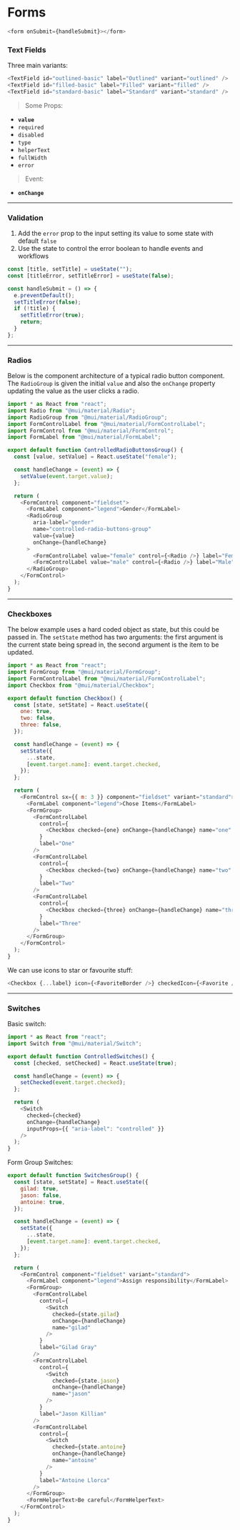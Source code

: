# Forms

```js
<form onSubmit={handleSubmit}></form>
```

### Text Fields

Three main variants:

```js
<TextField id="outlined-basic" label="Outlined" variant="outlined" />
<TextField id="filled-basic" label="Filled" variant="filled" />
<TextField id="standard-basic" label="Standard" variant="standard" />
```

> Some Props:

- **`value`**
- `required`
- `disabled`
- `type`
- `helperText`
- `fullWidth`
- `error`

> Event:

- **`onChange`**

---

### Validation

1. Add the `error` prop to the input setting its value to some state with default `false`
2. Use the state to control the error boolean to handle events and workflows

```js
const [title, setTitle] = useState("");
const [titleError, setTitleError] = useState(false);

const handleSubmit = () => {
  e.preventDefault();
  setTitleError(false);
  if (!title) {
    setTitleError(true);
    return;
  }
};
```

---

### Radios

Below is the component architecture of a typical radio button component.
The `RadioGroup` is given the initial `value` and also the `onChange` property updating the value as the user clicks a radio.

```js
import * as React from "react";
import Radio from "@mui/material/Radio";
import RadioGroup from "@mui/material/RadioGroup";
import FormControlLabel from "@mui/material/FormControlLabel";
import FormControl from "@mui/material/FormControl";
import FormLabel from "@mui/material/FormLabel";

export default function ControlledRadioButtonsGroup() {
  const [value, setValue] = React.useState("female");

  const handleChange = (event) => {
    setValue(event.target.value);
  };

  return (
    <FormControl component="fieldset">
      <FormLabel component="legend">Gender</FormLabel>
      <RadioGroup
        aria-label="gender"
        name="controlled-radio-buttons-group"
        value={value}
        onChange={handleChange}
      >
        <FormControlLabel value="female" control={<Radio />} label="Female" />
        <FormControlLabel value="male" control={<Radio />} label="Male" />
      </RadioGroup>
    </FormControl>
  );
}
```

---

### Checkboxes

The below example uses a hard coded object as state, but this could be passed in.
The `setState` method has two arguments: the first argument is the current state being spread in, the second argument is the item to be updated.

```js
import * as React from "react";
import FormGroup from "@mui/material/FormGroup";
import FormControlLabel from "@mui/material/FormControlLabel";
import Checkbox from "@mui/material/Checkbox";

export default function Checkbox() {
  const [state, setState] = React.useState({
    one: true,
    two: false,
    three: false,
  });

  const handleChange = (event) => {
    setState({
      ...state,
      [event.target.name]: event.target.checked,
    });
  };

  return (
    <FormControl sx={{ m: 3 }} component="fieldset" variant="standard">
      <FormLabel component="legend">Chose Items</FormLabel>
      <FormGroup>
        <FormControlLabel
          control={
            <Checkbox checked={one} onChange={handleChange} name="one" />
          }
          label="One"
        />
        <FormControlLabel
          control={
            <Checkbox checked={two} onChange={handleChange} name="two" />
          }
          label="Two"
        />
        <FormControlLabel
          control={
            <Checkbox checked={three} onChange={handleChange} name="three" />
          }
          label="Three"
        />
      </FormGroup>
    </FormControl>
  );
}
```

We can use icons to star or favourite stuff:

```js
<Checkbox {...label} icon={<FavoriteBorder />} checkedIcon={<Favorite />} />
```

---

### Switches

Basic switch:

```js
import * as React from "react";
import Switch from "@mui/material/Switch";

export default function ControlledSwitches() {
  const [checked, setChecked] = React.useState(true);

  const handleChange = (event) => {
    setChecked(event.target.checked);
  };

  return (
    <Switch
      checked={checked}
      onChange={handleChange}
      inputProps={{ "aria-label": "controlled" }}
    />
  );
}
```

Form Group Switches:

```js
export default function SwitchesGroup() {
  const [state, setState] = React.useState({
    gilad: true,
    jason: false,
    antoine: true,
  });

  const handleChange = (event) => {
    setState({
      ...state,
      [event.target.name]: event.target.checked,
    });
  };

  return (
    <FormControl component="fieldset" variant="standard">
      <FormLabel component="legend">Assign responsibility</FormLabel>
      <FormGroup>
        <FormControlLabel
          control={
            <Switch
              checked={state.gilad}
              onChange={handleChange}
              name="gilad"
            />
          }
          label="Gilad Gray"
        />
        <FormControlLabel
          control={
            <Switch
              checked={state.jason}
              onChange={handleChange}
              name="jason"
            />
          }
          label="Jason Killian"
        />
        <FormControlLabel
          control={
            <Switch
              checked={state.antoine}
              onChange={handleChange}
              name="antoine"
            />
          }
          label="Antoine Llorca"
        />
      </FormGroup>
      <FormHelperText>Be careful</FormHelperText>
    </FormControl>
  );
}
```
